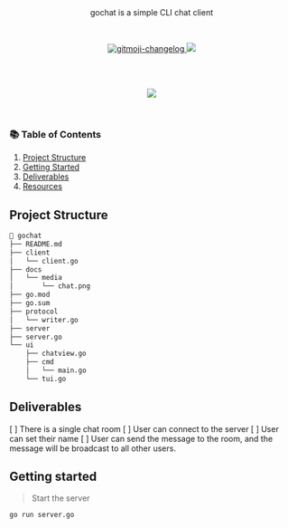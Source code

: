 <p align="center">
  <!-- <a href="#">
    <img alt="jive-search logo" src="https://github.com/imthaghost/makescraper/blob/master/docs/media/logo.jpg"> 
  </a> -->
</p>

<br>

<p align="center">
gochat is a simple CLI chat client
</p>

<br>
<p align="center">
   <a href="#">
    <img src="https://cdn.rawgit.com/sindresorhus/awesome/d7305f38d29fed78fa85652e3a63e154dd8e8829/media/badge.svg"alt="gitmoji-changelog">
  </a>
  <a href="https://goreportcard.com/badge/github.com/imthaghost/gochat"><img src="https://goreportcard.com/badge/github.com/imthaghost/gochat"></a>
</p>
<br>

<br>
<p align="center">
   <a href="#"><img src="https://github.com/imthaghost/gochat/blob/master/docs/media/chat.png"></a>  
</p>
<br>
<!-- ![landing](docs/media/chat.png) -->

### 📚 Table of Contents

1. [Project Structure](#project-structure)
2. [Getting Started](#getting-started)
3. [Deliverables](#deliverables)
4. [Resources](#resources)

## Project Structure

```bash
📂 gochat
├── README.md
├── client
│   └── client.go
├── docs
│   └── media
│       └── chat.png
├── go.mod
├── go.sum
├── protocol
│   └── writer.go
├── server
├── server.go
└── ui
    ├── chatview.go
    ├── cmd
    │   └── main.go
    └── tui.go
```

## Deliverables

[ ] There is a single chat room
[ ] User can connect to the server
[ ] User can set their name
[ ] User can send the message to the room, and the message will be broadcast to all other users.

## Getting started

> Start the server

```bash
go run server.go
```

